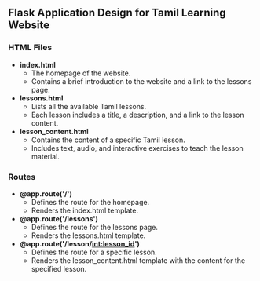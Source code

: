 ## Flask Application Design for Tamil Learning Website

### HTML Files

- **index.html**
  - The homepage of the website.
  - Contains a brief introduction to the website and a link to the lessons page.
- **lessons.html**
  - Lists all the available Tamil lessons.
  - Each lesson includes a title, a description, and a link to the lesson content.
- **lesson_content.html**
  - Contains the content of a specific Tamil lesson.
  - Includes text, audio, and interactive exercises to teach the lesson material.

### Routes

- **@app.route('/')**
  - Defines the route for the homepage.
  - Renders the index.html template.
- **@app.route('/lessons')**
  - Defines the route for the lessons page.
  - Renders the lessons.html template.
- **@app.route('/lesson/<int:lesson_id>')**
  - Defines the route for a specific lesson.
  - Renders the lesson_content.html template with the content for the specified lesson.
